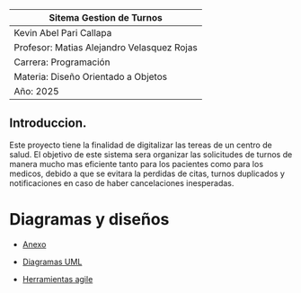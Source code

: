 
| Sitema Gestion de Turnos |
|-------------------------------------|
| Kevin Abel Pari Callapa             |
| Profesor: Matias Alejandro Velasquez Rojas |
| Carrera: Programación               |
| Materia: Diseño Orientado a Objetos |
| Año: 2025                           |
 

## Introduccion.

Este proyecto tiene la finalidad de digitalizar las tereas de un centro de salud. 
El objetivo de este sistema sera organizar las solicitudes de turnos de manera mucho mas eficiente tanto para los pacientes como para los medicos, debido a que se evitara la perdidas de citas, turnos duplicados y notificaciones en caso de haber cancelaciones inesperadas.



# Diagramas y diseños

- [Anexo](Anexo.md)

- [Diagramas UML](diagrmasUML.md)

- [Herramientas agile](herramientas_agile.md)
